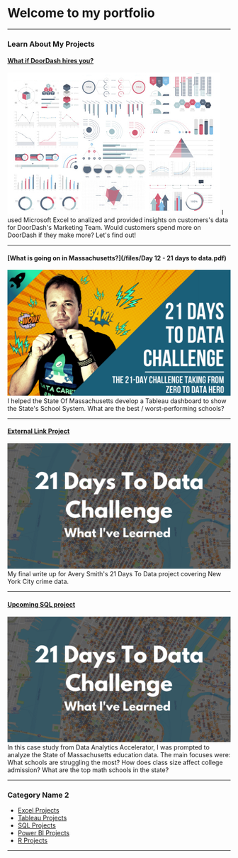 # Welcome to my portfolio 

---

### Learn About My Projects

#### [What if DoorDash hires you?](/bank)
<img src="images/dummy_thumbnail.jpg?raw=true"/>
I used Microsoft Excel to analized and provided insights on customers's data for DoorDash's Marketing Team.  Would customers spend more on DoorDash if they make more? Let's find out!

---
#### [What is going on in Massachusetts?](/files/Day 12 - 21 days to data.pdf)
<img src="images/21 Days To Data Challenge.png?raw=true"/>
I helped the State Of Massachusetts develop a Tableau dashboard to show the State's School System. What are the best / worst-performing schools?

---
#### [External Link Project](https://www.linkedin.com/pulse/what-i-learned-21-days-data-avery-smith)
[<img src="images/21 Days To Data Challenge What I've Learned Cover.png?raw=true"/>](https://www.linkedin.com/pulse/what-i-learned-21-days-data-avery-smith)
My final write up for Avery Smith's 21 Days To Data project covering New York City crime data. 


---
#### [Upcoming SQL project](https://www.linkedin.com/pulse/massachusetts-education-analysis-samantha-paul/)
[<img src="images/21 Days To Data Challenge What I've Learned Cover.png?raw=true"/>](https://www.linkedin.com/pulse/what-i-learned-21-days-data-avery-smith)
In this case study from Data Analytics Accelerator, I was prompted to analyze the State of Massachusetts education data. The main focuses were:
What schools are struggling the most?
How does class size affect college admission?
What are the top math schools in the state? 

---

### Category Name 2

- [Excel Projects](http://example.com/)
- [Tableau Projects](http://example.com/)
- [SQL Projects](http://example.com/)
- [Power BI Projects](http://example.com/)
- [R Projects](http://example.com/)

---




